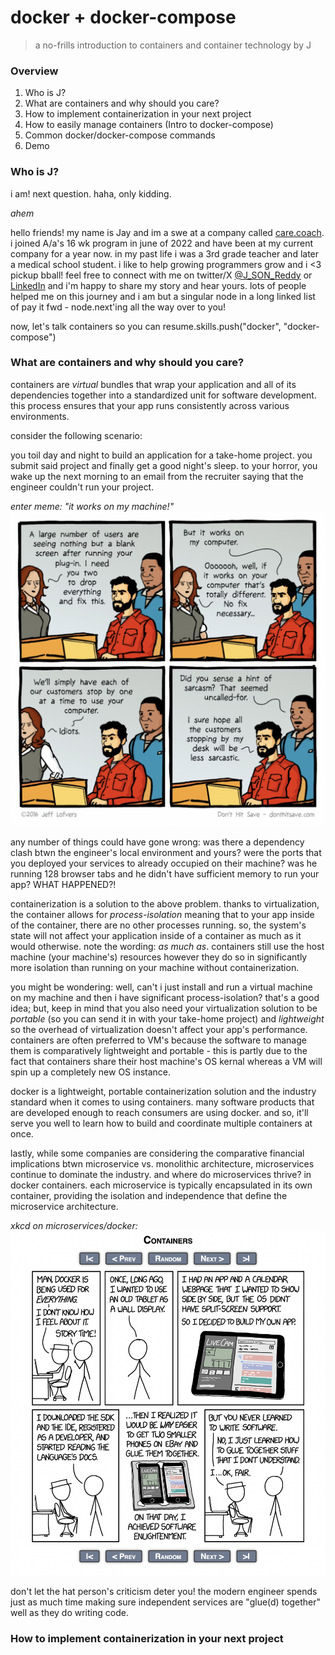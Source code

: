 # docker + docker-compose
> a no-frills introduction to containers and container technology by J

### Overview
1. Who is J?
2. What are containers and why should you care?
3. How to implement containerization in your next project
5. How to easily manage containers (Intro to docker-compose)
5. Common docker/docker-compose commands
6. Demo

### Who is J?
i am! next question. haha, only kidding.

*ahem*

hello friends! my name is Jay and im a swe at a company called
[care.coach](https://care.coach). i joined A/a's 16 wk program in june of 2022
and have been at my current company for a year now. in my past life i was a
3rd grade teacher and later a medical school student. i like to help growing
programmers grow and i <3 pickup bball! feel free to connect with me on
twitter/X [@J_SON_Reddy](https://twitter.com/J_SON_Reddy) or
[LinkedIn](https://www.linkedin.com/in/jay-reddy-69538b240/) and i'm happy to
share my story and hear yours. lots of people helped me on this journey and
i am but a singular node in a long linked list of pay it fwd - node.next'ing all
the way over to you!

now, let's talk containers so you can resume.skills.push("docker", "docker-compose")

### What are containers and why should you care?
containers are *virtual* bundles that wrap your application and all of its
dependencies together into a standardized unit for software development. this
process ensures that your app runs consistently across various environments.

consider the following scenario:

you toil day and night to build an application for a take-home project. you submit
said project and finally get a good night's sleep. to your horror, you wake up
the next morning to an email from the recruiter saying that the engineer
couldn't run your project.

*enter meme: "it works on my machine!"*
![works for me!](./img/worksforme.png)

any number of things could have gone wrong: was there a dependency clash btwn
the engineer's local environment and yours? were the ports that you deployed
your services to already occupied on their machine? was he running 128 browser
tabs and he didn't have sufficient memory to run your app? WHAT HAPPENED?!

containerization is a solution to the above problem. thanks to virtualization,
the container allows for *process-isolation* meaning that to your app inside
of the container, there are no other processes running. so, the system's state
will not affect your application inside of a container as much as it would otherwise.
note the wording: *as much as*. containers still use the host machine (your machine's)
resources however they do so in significantly more isolation than running on your
machine without containerization.

you might be wondering: well, can't i just install and run a virtual machine on
my machine and then i have significant process-isolation? that's a good idea; but,
keep in mind that you also need your virtualization solution to be *portable* (so
you can send it in with your take-home project) and *lightweight* so the overhead
of virtualization doesn't affect your app's performance. containers are often
preferred to VM's because the software to manage them is comparatively lightweight
and portable - this is partly due to the fact that containers share their host
machine's OS kernal whereas a VM will spin up a completely new OS instance.

docker is a lightweight, portable containerization solution and the industry standard
when it comes to using containers. many software products that are developed enough
to reach consumers are using docker. and so, it'll serve you well to learn how to
build and coordinate multiple containers at once.

lastly, while some companies are considering the comparative financial implications
btwn microservice vs. monolithic architecture, microservices continue to dominate
the industry. and where do microservices thrive? in docker containers. each microservice
is typically encapsulated in its own container, providing the isolation and independence
that define the microservice architecture.

*xkcd on microservices/docker:*
![xkcd on containers](./img/xkcd_containers.png)

don't let the hat person's criticism deter you! the modern engineer spends
just as much time making sure independent services are "glue(d) together" well
as they do writing code.

### How to implement containerization in your next project
